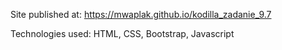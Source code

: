 Site published at:  https://mwaplak.github.io/kodilla_zadanie_9.7

Technologies used: HTML, CSS, Bootstrap, Javascript

